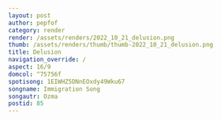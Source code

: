 ```yaml
---
layout: post
author: pepfof
category: render
render: /assets/renders/2022_10_21_delusion.png
thumb: /assets/renders/thumb/thumb-2022_10_21_delusion.png
title: Delusion
navigation_override: /
aspect: 16/9
domcol: ^75756f
spotisong: 1EIWHZ5DNnEOxdy49Wku67
songname: Immigration Song
songautr: Ozma
postid: 85
---
```


<!--USER BEGIN 1-->

<!--USER END 1-->

<!--more-->
<!--USER BEGIN 2-->

<!--USER END 2-->

